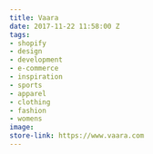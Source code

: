 ```yaml
---
title: Vaara
date: 2017-11-22 11:58:00 Z
tags:
- shopify
- design
- development
- e-commerce
- inspiration
- sports
- apparel
- clothing
- fashion
- womens
image: 
store-link: https://www.vaara.com
---
```


